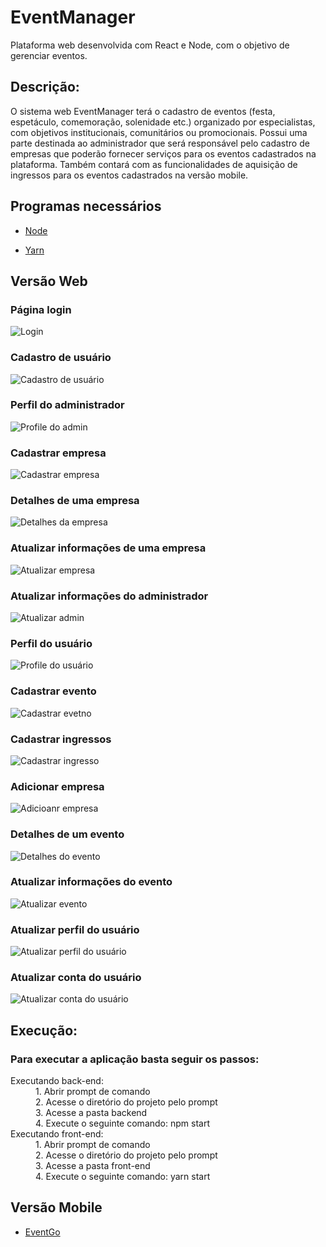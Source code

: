 # EventManager
Plataforma web desenvolvida com React e Node, com o objetivo de gerenciar eventos.


## Descrição:

O sistema web EventManager terá o cadastro de eventos (festa, espetáculo, comemoração, solenidade etc.) organizado por especialistas, com objetivos institucionais, comunitários ou promocionais.
Possui uma parte destinada ao administrador que será responsável pelo cadastro de empresas que poderão fornecer serviços para os eventos cadastrados na plataforma.
Também contará com as funcionalidades de aquisição de ingressos para os eventos cadastrados na versão mobile.

## Programas necessários
 
  - [Node](https://nodejs.org/en/download/)
  + [Yarn](https://classic.yarnpkg.com/pt-BR/docs/install/#windows-stable)
    
## Versão Web

### Página login

![Login][logo]

[logo]: https://github.com/arthurmdros/EventManager/blob/master/images/login.png "Login"

### Cadastro de usuário

![Cadastro de usuário][logo1]

[logo1]: https://github.com/arthurmdros/EventManager/blob/master/images/register.png "Register"

### Perfil do administrador

![Profile do admin][logo2]

[logo2]: https://github.com/arthurmdros/EventManager/blob/master/images/profile_admin.png "AdminProfile"

### Cadastrar empresa

![Cadastrar empresa][logo3]

[logo3]: https://github.com/arthurmdros/EventManager/blob/master/images/create_company.png "CreateCompany"

### Detalhes de uma empresa

![Detalhes da empresa][logo5]

[logo5]: https://github.com/arthurmdros/EventManager/blob/master/images/detail_company.png "DetailCompany"

### Atualizar informações de uma empresa

![Atualizar empresa][logo4]

[logo4]: https://github.com/arthurmdros/EventManager/blob/master/images/update_company.png "UpdateCompany"

### Atualizar informações do administrador

![Atualizar admin][logo6]

[logo6]: https://github.com/arthurmdros/EventManager/blob/master/images/update_admin.png "UpdateAdmin"

### Perfil do usuário

![Profile do usuário][logo8]

[logo8]: https://github.com/arthurmdros/EventManager/blob/master/images/profile_user.png "ProfileUser"

### Cadastrar evento

![Cadastrar evetno][logo9]

[logo9]: https://github.com/arthurmdros/EventManager/blob/master/images/create_event.png "CreateEvent"

### Cadastrar ingressos

![Cadastrar ingresso][logo10]

[logo10]: https://github.com/arthurmdros/EventManager/blob/master/images/create_ticket.png "CreateTicket"

### Adicionar empresa

![Adicioanr empresa][logo11]

[logo11]: https://github.com/arthurmdros/EventManager/blob/master/images/add_company.png "AddCompany"

### Detalhes de um evento

![Detalhes do evento][logo12]

[logo12]: https://github.com/arthurmdros/EventManager/blob/master/images/detail_event.png "DetailEvent"

### Atualizar informações do evento

![Atualizar evento][logo13]

[logo13]: https://github.com/arthurmdros/EventManager/blob/master/images/update_event.png "UpdateEvent"

### Atualizar perfil do usuário

![Atualizar perfil do usuário][logo14]

[logo14]: https://github.com/arthurmdros/EventManager/blob/master/images/update_UserProfile.png "UpdateUserProfile"

### Atualizar conta do usuário

![Atualizar conta do usuário][logo15]

[logo15]: https://github.com/arthurmdros/EventManager/blob/master/images/configAccount_user.png "UpdateUserAccount"

## Execução:

### Para executar a aplicação basta seguir os passos:

<dl>
  <dt>Executando back-end:</dt>
  <dd>1. Abrir prompt de comando</dd>
  <dd>2. Acesse o diretório do projeto pelo prompt</dd>
  <dd>3. Acesse a pasta backend</dd>
  <dd>4. Execute o seguinte comando: npm start</dd>


  <dt>Executando front-end:</dt>
  <dd>1. Abrir prompt de comando</dd>
  <dd>2. Acesse o diretório do projeto pelo prompt</dd>
  <dd>3. Acesse a pasta front-end</dd>
  <dd>4. Execute o seguinte comando: yarn start</dd>
</dl>

## Versão Mobile

- [EventGo](https://github.com/arthurmdros/EventGo)

